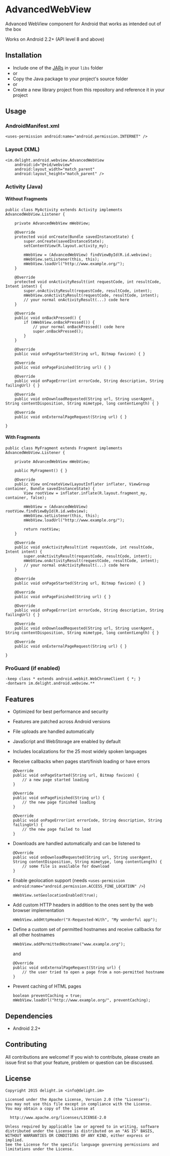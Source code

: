 # AdvancedWebView

Advanced WebView component for Android that works as intended out of the box

Works on Android 2.2+ (API level 8 and above)

## Installation

 * Include one of the [JARs](JARs) in your `libs` folder
 * or
 * Copy the Java package to your project's source folder
 * or
 * Create a new library project from this repository and reference it in your project

## Usage

### AndroidManifest.xml

```
<uses-permission android:name="android.permission.INTERNET" />
```

### Layout (XML)

```
<im.delight.android.webview.AdvancedWebView
	android:id="@+id/webview"
	android:layout_width="match_parent"
	android:layout_height="match_parent" />
```

### Activity (Java)

#### Without Fragments

```
public class MyActivity extends Activity implements AdvancedWebView.Listener {

	private AdvancedWebView mWebView;
	
	@Override
	protected void onCreate(Bundle savedInstanceState) {
		super.onCreate(savedInstanceState);
		setContentView(R.layout.activity_my);

		mWebView = (AdvancedWebView) findViewById(R.id.webview);
		mWebView.setListener(this, this);
		mWebView.loadUrl("http://www.example.org/");
	}

	@Override
	protected void onActivityResult(int requestCode, int resultCode, Intent intent) {
		super.onActivityResult(requestCode, resultCode, intent);
		mWebView.onActivityResult(requestCode, resultCode, intent);
		// your normal onActivityResult(...) code here
	}

	@Override
	public void onBackPressed() {
		if (mWebView.onBackPressed()) {
			// your normal onBackPressed() code here
			super.onBackPressed();
		}
	}

	@Override
	public void onPageStarted(String url, Bitmap favicon) { }

	@Override
	public void onPageFinished(String url) { }

	@Override
	public void onPageError(int errorCode, String description, String failingUrl) { }

	@Override
	public void onDownloadRequested(String url, String userAgent, String contentDisposition, String mimetype, long contentLength) { }

	@Override
	public void onExternalPageRequest(String url) { }

}
```

#### With Fragments

```
public class MyFragment extends Fragment implements AdvancedWebView.Listener {

	private AdvancedWebView mWebView;

	public MyFragment() { }

	@Override
	public View onCreateView(LayoutInflater inflater, ViewGroup container, Bundle savedInstanceState) {
		View rootView = inflater.inflate(R.layout.fragment_my, container, false);

        mWebView = (AdvancedWebView) rootView.findViewById(R.id.webview);
        mWebView.setListener(this, this);
        mWebView.loadUrl("http://www.example.org/");

		return rootView;
	}

    @Override
    public void onActivityResult(int requestCode, int resultCode, Intent intent) {
        super.onActivityResult(requestCode, resultCode, intent);
        mWebView.onActivityResult(requestCode, resultCode, intent);
        // your normal onActivityResult(...) code here
    }

	@Override
	public void onPageStarted(String url, Bitmap favicon) { }

	@Override
	public void onPageFinished(String url) { }

	@Override
	public void onPageError(int errorCode, String description, String failingUrl) { }

	@Override
	public void onDownloadRequested(String url, String userAgent, String contentDisposition, String mimetype, long contentLength) { }

	@Override
	public void onExternalPageRequest(String url) { }

}
```

### ProGuard (if enabled)

```
-keep class * extends android.webkit.WebChromeClient { *; }
-dontwarn im.delight.android.webview.**
```

## Features

 * Optimized for best performance and security
 * Features are patched across Android versions
 * File uploads are handled automatically
 * JavaScript and WebStorage are enabled by default
 * Includes localizations for the 25 most widely spoken languages
 * Receive callbacks when pages start/finish loading or have errors

   ```
   @Override
   public void onPageStarted(String url, Bitmap favicon) {
       // a new page started loading
   }

   @Override
   public void onPageFinished(String url) {
       // the new page finished loading
   }

   @Override
   public void onPageError(int errorCode, String description, String failingUrl) {
       // the new page failed to load
   }
   ```

 * Downloads are handled automatically and can be listened to

   ```
   @Override
   public void onDownloadRequested(String url, String userAgent, String contentDisposition, String mimetype, long contentLength) {
       // some file is available for download
   }
   ```

 * Enable geolocation support (needs `<uses-permission android:name="android.permission.ACCESS_FINE_LOCATION" />`)

   ```
   mWebView.setGeolocationEnabled(true);
   ```

 * Add custom HTTP headers in addition to the ones sent by the web browser implementation

   ```
   mWebView.addHttpHeader("X-Requested-With", "My wonderful app");
   ```

 * Define a custom set of permitted hostnames and receive callbacks for all other hostnames

   ```
   mWebView.addPermittedHostname("www.example.org");
   ```

   and

   ```
   @Override
   public void onExternalPageRequest(String url) {
       // the user tried to open a page from a non-permitted hostname
   }
   ```

 * Prevent caching of HTML pages

   ```
   boolean preventCaching = true;
   mWebView.loadUrl("http://www.example.org/", preventCaching);
   ```

## Dependencies

 * Android 2.2+

## Contributing

All contributions are welcome! If you wish to contribute, please create an issue first so that your feature, problem or question can be discussed.

## License

```
Copyright 2015 delight.im <info@delight.im>

Licensed under the Apache License, Version 2.0 (the "License");
you may not use this file except in compliance with the License.
You may obtain a copy of the License at

  http://www.apache.org/licenses/LICENSE-2.0

Unless required by applicable law or agreed to in writing, software
distributed under the License is distributed on an "AS IS" BASIS,
WITHOUT WARRANTIES OR CONDITIONS OF ANY KIND, either express or implied.
See the License for the specific language governing permissions and
limitations under the License.
```
